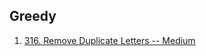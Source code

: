 ## Greedy

1. [316. Remove Duplicate Letters -- Medium](https://leetcode.com/problems/remove-duplicate-letters/)

